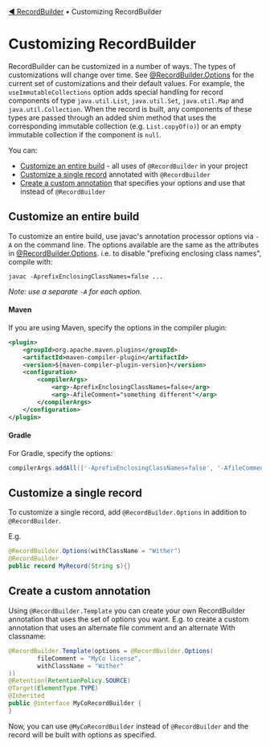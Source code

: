 [◀︎ RecordBuilder](README.md) • Customizing RecordBuilder

# Customizing RecordBuilder

RecordBuilder can be customized in a number of ways. The types of customizations will change over time. See
[@RecordBuilder.Options](record-builder-core/src/main/java/io/soabase/recordbuilder/core/RecordBuilder.java)
for the current set of customizations and their default values. For example, the `useImmutableCollections` option
adds special handling for record components of type `java.util.List`, `java.util.Set`, `java.util.Map` and `java.util.Collection`. When the record is built, any components of these types are passed through an added shim method that uses the corresponding immutable collection (e.g. `List.copyOf(o)`) or an empty immutable collection if the component is `null`.

You can:

- [Customize an entire build](#customize-an-entire-build) - all uses of `@RecordBuilder` in your project
- [Customize a single record](#customize-a-single-record) annotated with `@RecordBuilder`
- [Create a custom annotation](#create-a-custom-annotation) that specifies your options and use that instead of `@RecordBuilder`

## Customize an entire build

To customize an entire build, use javac's annotation processor options via `-A` on the command line.
The options available are the same as the attributes in [@RecordBuilder.Options](record-builder-core/src/main/java/io/soabase/recordbuilder/core/RecordBuilder.java).
i.e. to disable "prefixing enclosing class names", compile with:

```shell
javac -AprefixEnclosingClassNames=false ...
```

_Note: use a separate `-A` for each option._

#### Maven

If you are using Maven, specify the options in the compiler plugin:

```xml
<plugin>
    <groupId>org.apache.maven.plugins</groupId>
    <artifactId>maven-compiler-plugin</artifactId>
    <version>${maven-compiler-plugin-version}</version>
    <configuration>
        <compilerArgs>
            <arg>-AprefixEnclosingClassNames=false</arg>
            <arg>-AfileComment="something different"</arg>
        </compilerArgs>
    </configuration>
</plugin>
```

#### Gradle

For Gradle, specify the options:

```groovy
compilerArgs.addAll(['-AprefixEnclosingClassNames=false', '-AfileComment="something different"'])
```

## Customize a single record

To customize a single record, add `@RecordBuilder.Options` in addition to
`@RecordBuilder`.

E.g.

```java
@RecordBuilder.Options(withClassName = "Wither")
@RecordBuilder
public record MyRecord(String s){}
```

## Create a custom annotation

Using `@RecordBuilder.Template` you can create your own RecordBuilder annotation
that uses the set of options you want. E.g. to create a custom annotation that
uses an alternate file comment and an alternate With classname:

```java
@RecordBuilder.Template(options = @RecordBuilder.Options(
        fileComment = "MyCo license",
        withClassName = "Wither"
))
@Retention(RetentionPolicy.SOURCE)
@Target(ElementType.TYPE)
@Inherited
public @interface MyCoRecordBuilder {
}
```

Now, you can use `@MyCoRecordBuilder` instead of `@RecordBuilder` and the record
will be built with options as specified.
